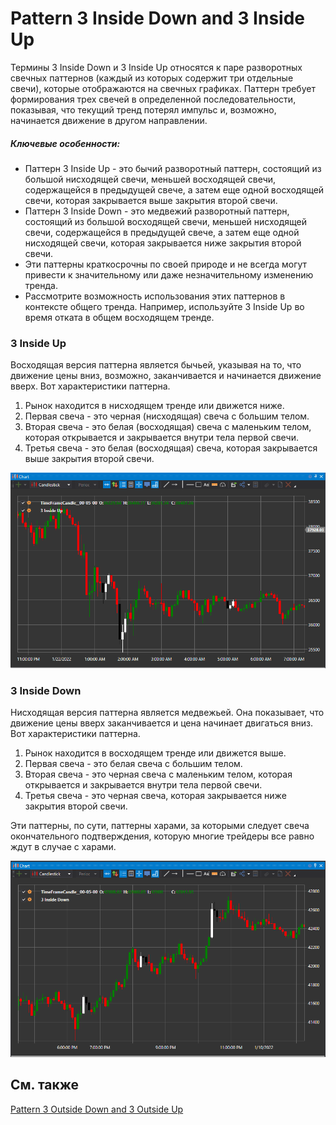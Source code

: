 # Pattern 3 Inside Down and 3 Inside Up

Термины 3 Inside Down и 3 Inside Up относятся к паре разворотных свечных паттернов (каждый из которых содержит три отдельные свечи), которые отображаются на свечных графиках. Паттерн требует формирования трех свечей в определенной последовательности, показывая, что текущий тренд потерял импульс и, возможно, начинается движение в другом направлении.
##### Ключевые особенности:

- Паттерн 3 Inside Up \- это бычий разворотный паттерн, состоящий из большой нисходящей свечи, меньшей восходящей свечи, содержащейся в предыдущей свече, а затем еще одной восходящей свечи, которая закрывается выше закрытия второй свечи.
- Паттерн 3 Inside Down \- это медвежий разворотный паттерн, состоящий из большой восходящей свечи, меньшей нисходящей свечи, содержащейся в предыдущей свече, а затем еще одной нисходящей свечи, которая закрывается ниже закрытия второй свечи.
- Эти паттерны краткосрочны по своей природе и не всегда могут привести к значительному или даже незначительному изменению тренда.
- Рассмотрите возможность использования этих паттернов в контексте общего тренда. Например, используйте 3 Inside Up во время отката в общем восходящем тренде.
### 3 Inside Up

Восходящая версия паттерна является бычьей, указывая на то, что движение цены вниз, возможно, заканчивается и начинается движение вверх. Вот характеристики паттерна.

1. Рынок находится в нисходящем тренде или движется ниже.
2. Первая свеча \- это черная (нисходящая) свеча с большим телом.
3. Вторая свеча \- это белая (восходящая) свеча с маленьким телом, которая открывается и закрывается внутри тела первой свечи.
4. Третья свеча \- это белая (восходящая) свеча, которая закрывается выше закрытия второй свечи.

![IndicatorPattern3IU](../images/IndicatorPattern3IU.png)
### 3 Inside Down

Нисходящая версия паттерна является медвежьей. Она показывает, что движение цены вверх заканчивается и цена начинает двигаться вниз. Вот характеристики паттерна.

1. Рынок находится в восходящем тренде или движется выше.
2. Первая свеча \- это белая свеча с большим телом.
3. Вторая свеча \- это черная свеча с маленьким телом, которая открывается и закрывается внутри тела первой свечи.
4. Третья свеча \- это черная свеча, которая закрывается ниже закрытия второй свечи.

Эти паттерны, по сути, паттерны харами, за которыми следует свеча окончательного подтверждения, которую многие трейдеры все равно ждут в случае с харами.

![IndicatorPattern3ID](../images/IndicatorPattern3ID.png)

## См. также

[Pattern 3 Outside Down and 3 Outside Up](IndicatorPattern3OD3OU.md)
